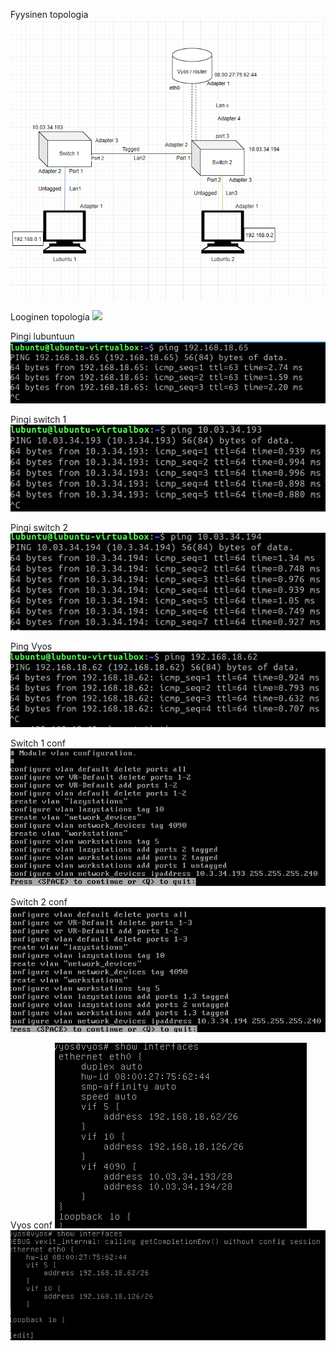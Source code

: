 Fyysinen topologia
![](E04/fyysinentopologia.png)

Looginen topologia
![](E04/looginentopologia.png)

Pingi lubuntuun
![](E04/pingilubuntuun.png)

Pingi switch 1
![](E04/pingiswitch1.png)

Pingi switch 2
![](E04/pingiswitch2.png)

Ping Vyos
![](E04/pingivyossiin.png)

Switch 1 conf
![](E04/switch1conf.png)

Switch 2 conf
![](E04/switch2conf.png)

Vyos conf
![](E04/vyosconf.png)
![](E04/vyosconfig.png)
